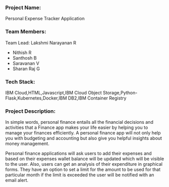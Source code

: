 ### Project Name:
Personal Expense Tracker Application

### Team Members:
 Team Lead: Lakshmi Narayanan R
 - Nithish R
 - Santhosh B
 - Saravanan V
 - Sharan Raj G

### Tech Stack:
IBM Cloud,HTML,Javascript,IBM Cloud Object Storage,Python-Flask,Kubernetes,Docker,IBM DB2,IBM Container Registry

### Project Description:
In simple words, personal finance entails all the financial decisions and activities that a Finance app makes your life easier by helping you to manage your finances efficiently. A personal finance app will not only help you with budgeting and accounting but also give you helpful insights about money management.


Personal finance applications will ask users to add their expenses and based on their expenses wallet balance will be updated which will be visible to the user.  Also, users can get an analysis of their expenditure in graphical forms. They have an option to set a limit for the amount to be used for that particular month if the limit is exceeded the user will be notified with an email alert.
